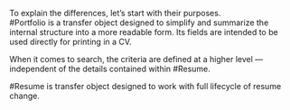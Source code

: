 To explain the differences, let’s start with their purposes.  
#Portfolio is a transfer object designed to simplify and summarize the internal structure into a more readable form. Its fields are intended to be used directly for printing in a CV.

When it comes to search, the criteria are defined at a higher level — independent of the details contained within #Resume.

#Resume is transfer object designed to work with full lifecycle of resume change. 